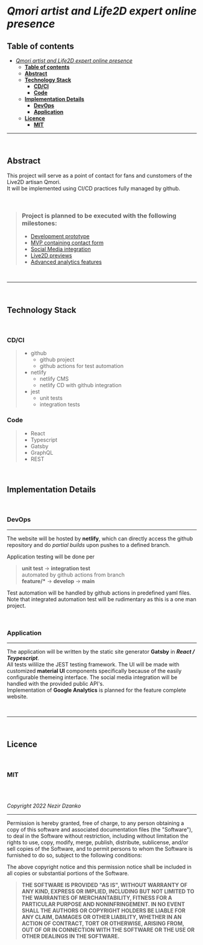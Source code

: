 # _Qmori artist and Life2D expert online presence_

## **Table of contents**

- [_Qmori artist and Life2D expert online presence_](#qmori-artist-and-life2d-expert-online-presence)
  - [**Table of contents**](#table-of-contents)
  - [**Abstract**](#abstract)
  - [**Technology Stack**](#technology-stack)
    - [**CD/CI**](#cdci)
    - [**Code**](#code)
  - [**Implementation Details**](#implementation-details)
    - [**DevOps**](#devops)
    - [**Application**](#application)
  - [**Licence**](#licence)
    - [**MIT**](#mit)

---

<br>

## **Abstract**

This project will serve as a point of contact for fans and cunstomers of the Live2D artisan Qmori.  
It will be implemented using CI/CD practices fully managed by github.

<br>

> ### Project is planned to be executed with the following milestones:
>
> - [Development prototype](https://github.com/nezirdz/qmori/milestone/1)
> - [MVP containing contact form](https://github.com/nezirdz/qmori/milestone/2)
> - [Social Media integration](https://github.com/nezirdz/qmori/milestone/3)
> - [Live2D previews](https://github.com/nezirdz/qmori/milestone/4)
> - [Advanced analytics features](https://github.com/nezirdz/qmori/milestone/5)

<br>

---

<br>

## **Technology Stack**

<br>

### **CD/CI**

> - github
>   - github project
>   - github actions for test automation
> - netlify
>   - netlify CMS
>   - netlify CD with github integration
> - jest
>   - unit tests
>   - integration tests

### **Code**

> - React
> - Typescript
> - Gatsby
> - GraphQL
> - REST

<br>

## **Implementation Details**

<br>

### **DevOps**

---

The website will be hosted by **netlify**, which can directly access the github repository and do _partial builds_ upon pushes to a defined branch.

Application testing will be done per

> **unit test** -> **integration test**  
> automated by github actions from branch  
> **feature/\*** -> **develop** -> **main**

Test automation will be handled by github actions in predefined yaml files.
Note that integrated automation test will be rudimentary as this is a one man project.

<br>

### **Application**

---

The application will be written by the static site generator **Gatsby** in **_React / Teypescript_**.  
All tests wililize the JEST testing framework.
The UI will be made with customized **material UI** components specifically because of the easily configurable themeing interface.
The social media integration will be handled with the provided public API's.  
Implementation of **Google Analytics** is planned for the feature complete website.

<br>

---

<br>

## **Licence**

<br>

### **MIT**

<br>
<br>

_Copyright 2022 Nezir Dzanko_

---

Permission is hereby granted, free of charge, to any person obtaining a copy of this software and associated documentation files (the "Software"), to deal in the Software without restriction, including without limitation the rights to use, copy, modify, merge, publish, distribute, sublicense, and/or sell copies of the Software, and to permit persons to whom the Software is furnished to do so, subject to the following conditions:

The above copyright notice and this permission notice shall be included in all copies or substantial portions of the Software.

> **THE SOFTWARE IS PROVIDED "AS IS", WITHOUT WARRANTY OF ANY KIND, EXPRESS OR IMPLIED, INCLUDING BUT NOT LIMITED TO THE WARRANTIES OF MERCHANTABILITY, FITNESS FOR A PARTICULAR PURPOSE AND NONINFRINGEMENT. IN NO EVENT SHALL THE AUTHORS OR COPYRIGHT HOLDERS BE LIABLE FOR ANY CLAIM, DAMAGES OR OTHER LIABILITY, WHETHER IN AN ACTION OF CONTRACT, TORT OR OTHERWISE, ARISING FROM, OUT OF OR IN CONNECTION WITH THE SOFTWARE OR THE USE OR OTHER DEALINGS IN THE SOFTWARE.**
